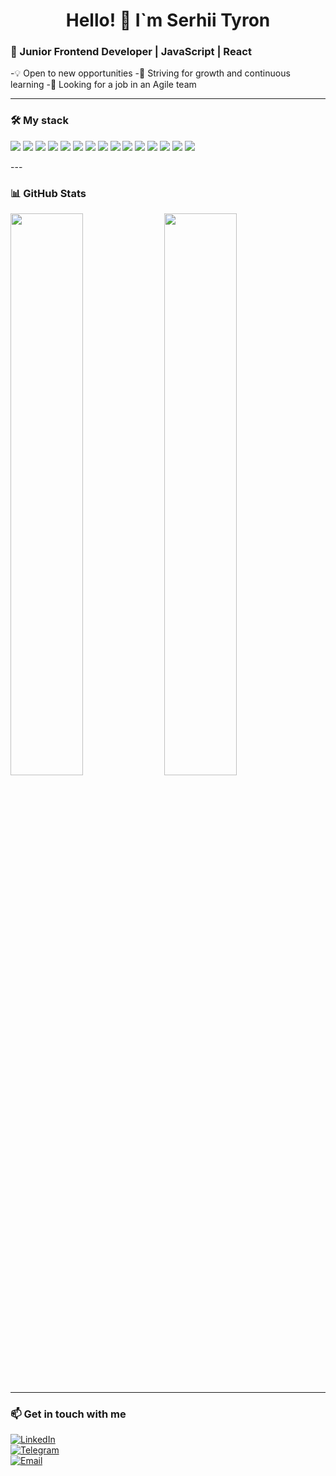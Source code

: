 <h1 align="center">Hello! 👋 I`m Serhii Tyron</h1>

### 🚀 Junior Frontend Developer | JavaScript | React  
-💡 Open to new opportunities
-🎯 Striving for growth and continuous learning
-🔎 Looking for a job in an Agile team

---

### 🛠️ My stack  
<p align="left">
  <img src="https://img.shields.io/badge/HTML5-E34F26?logo=html5&logoColor=white&style=flat-square" />
  <img src="https://img.shields.io/badge/CSS3-1572B6?logo=css3&logoColor=white&style=flat-square" />
  <img src="https://img.shields.io/badge/JavaScript-F7DF1E?logo=javascript&logoColor=black&style=flat-square" />
  <img src="https://img.shields.io/badge/TypeScript-3178C6?logo=typescript&logoColor=white&style=flat-square" />
  <img src="https://img.shields.io/badge/React-61DAFB?logo=react&logoColor=black&style=flat-square" />
  <img src="https://img.shields.io/badge/Redux-764ABC?logo=redux&logoColor=white&style=flat-square" />
  <img src="https://img.shields.io/badge/Vue.js-4FC08D?logo=vue.js&logoColor=white&style=flat-square" />
  <img src="https://img.shields.io/badge/Angular-DD0031?logo=angular&logoColor=white&style=flat-square" />
  <img src="https://img.shields.io/badge/Node.js-339933?logo=node.js&logoColor=white&style=flat-square" />
  <img src="https://img.shields.io/badge/MongoDB-47A248?logo=mongodb&logoColor=white&style=flat-square" />
  <img src="https://img.shields.io/badge/Swagger-85EA2D?logo=swagger&logoColor=black&style=flat-square" />
  <img src="https://img.shields.io/badge/Postman-FF6C37?logo=postman&logoColor=white&style=flat-square" />
  <img src="https://img.shields.io/badge/Git-F05032?logo=git&logoColor=white&style=flat-square" />
  <img src="https://img.shields.io/badge/GitHub-181717?logo=github&logoColor=white&style=flat-square" />
  <img src="https://img.shields.io/badge/Figma-F24E1E?logo=figma&logoColor=white&style=flat-square" />
</p>
---

### 📊 GitHub Stats  
<p align="left">
  <img src="https://github-readme-stats.vercel.app/api?username=ТВОЙ_GITHUB_НИК&show_icons=true&theme=radical" width="48%" />
  <img src="https://github-readme-stats.vercel.app/api/top-langs/?username=ТВОЙ_GITHUB_НИК&layout=compact&theme=radical" width="48%" />
</p>

---

### 📫  Get in touch with me
[![LinkedIn](https://img.shields.io/badge/-LinkedIn-0077B5?logo=linkedin&logoColor=white&style=for-the-badge)](https://www.linkedin.com/in/ТВОЙ_ЛИНКЕДИН)  
[![Telegram](https://img.shields.io/badge/-Telegram-26A5E4?logo=telegram&logoColor=white&style=for-the-badge)](https://t.me/ТВОЙ_ТЕЛЕГРАМ)  
[![Email](https://img.shields.io/badge/-Email-D14836?logo=gmail&logoColor=white&style=for-the-badge)](mailto:ТВОЙ_EMAIL)  

